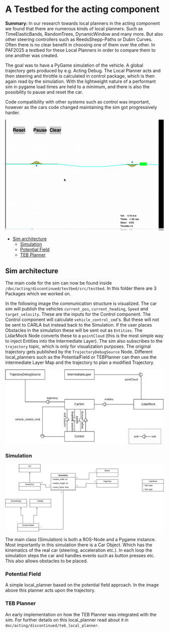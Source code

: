 # A Testbed for the acting component

**Summary:** In our research towards local planners in the acting component we found that there are numerous kinds of local planners.
Such as TimeElasticBands, RandomTrees, DynamicWindow and many more. But also other steering controllers such as ReedsShepp-Paths or Dubin Curves.
Often there is no clear benefit in choosing one of them over the other. In PAF2025 a testbed for these Local Planners in order to compare them to one another was created.

The goal was to have a PyGame simulation of the vehicle. A global trajectory gets produced by e.g. Acting Debug.
The Local Planner acts and then steering and throttle is calculated in control package, which is then again read by the simulation. With the lightweight nature of a performant sim in pygame load times are held to a minimum, and there is also the possibility to pause and reset the car.

Code compatibility with other systems such as control was important, however as the cars code changed maintaining the sim got progressively harder.

![testbed image](./assets/actingtestbed.png)

- [Sim architecture](#sim-architecture)
  - [Simulation](#simulation)
  - [Potential Field](#potential-field)
  - [TEB Planner](#teb-planner)

## Sim architecture

The main code for the sim can now be found inside `/doc/acting/discontinued/testbed/src/testbed`.
In this folder there are 3 Packages which we worked on.

In the following image the communication structure is visualized.
The car sim will publish the vehicles `current_pos`, `current_heading`, `Speed` and `target_velocity`.
These are the inputs for the Control component. The Control component will calculate `vehicle_control_cmd`'s. But these will not be sent to CARLA but instead back to the Simulation.
If the user places Obstacles in the simulation these will be sent out as `Entities`. The LidarMock Node converts these to a `pointCloud` (this is the most simple way to inject Entities into the Intermediate Layer).
The sim also subscribes to the `trajectory` topic, which is only for visualization purposes.
The original trajectory gets published by the `TrajectoryDebugSource` Node.
Different local_planners such as the PotentialField or TEBPlanner can then use the intermediate Layer Map and the trajectory to plan a modified Trajectory.

![sim_comm](./assets/sim_comm.drawio.png)

### Simulation

![sim](./assets/sim.drawio.png)

The main class (Simulation) is both a ROS-Node and a Pygame instance.
Most importantly in this simulation there is a Car Object. Which has the kinematics of the real car (steering, acceleration etc.).
In each loop the simulation steps the car and handles events such as button presses etc. This also allows obstacles to be placed.

### Potential Field

A simple local_planner based on the potential field approach. In the image above this planner acts upon the trajectory.

### TEB Planner

An early implementation on how the TEB Planner was integrated with the sim.
For further details on this local_planner read about it in `doc/acting/discontinued/teb_local_planner`.
